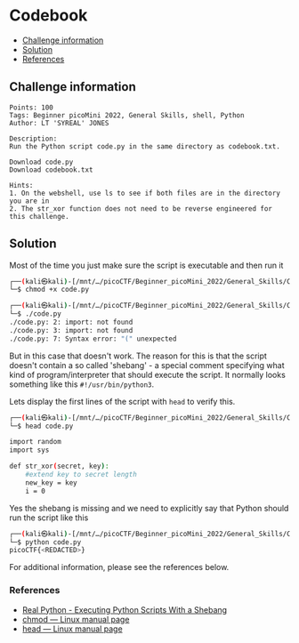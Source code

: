 # Codebook

- [Challenge information](#challenge-information)
- [Solution](#solution)
- [References](#references)

## Challenge information
```
Points: 100
Tags: Beginner picoMini 2022, General Skills, shell, Python
Author: LT 'SYREAL' JONES
  
Description:
Run the Python script code.py in the same directory as codebook.txt.

Download code.py
Download codebook.txt

Hints:
1. On the webshell, use ls to see if both files are in the directory you are in
2. The str_xor function does not need to be reverse engineered for this challenge.
```

## Solution

Most of the time you just make sure the script is executable and then run it
```bash
┌──(kali㉿kali)-[/mnt/…/picoCTF/Beginner_picoMini_2022/General_Skills/Codebook]
└─$ chmod +x code.py                                                        

┌──(kali㉿kali)-[/mnt/…/picoCTF/Beginner_picoMini_2022/General_Skills/Codebook]
└─$ ./code.py 
./code.py: 2: import: not found
./code.py: 3: import: not found
./code.py: 7: Syntax error: "(" unexpected
``` 

But in this case that doesn't work. The reason for this is that the script doesn't contain a so called 'shebang' - a special comment specifying what kind of program/interpreter that should execute the script. It normally looks something like this `#!/usr/bin/python3`.

Lets display the first lines of the script with `head` to verify this.
```bash
┌──(kali㉿kali)-[/mnt/…/picoCTF/Beginner_picoMini_2022/General_Skills/Codebook]
└─$ head code.py 

import random
import sys

def str_xor(secret, key):
    #extend key to secret length
    new_key = key
    i = 0
```

Yes the shebang is missing and we need to explicitly say that Python should run the script like this
```bash
┌──(kali㉿kali)-[/mnt/…/picoCTF/Beginner_picoMini_2022/General_Skills/Codebook]
└─$ python code.py 
picoCTF{<REDACTED>}
```

For additional information, please see the references below.

### References

- [Real Python - Executing Python Scripts With a Shebang](https://realpython.com/python-shebang/)
- [chmod — Linux manual page](https://man7.org/linux/man-pages/man1/chmod.1.html)
- [head — Linux manual page](https://man7.org/linux/man-pages/man1/head.1.html)
